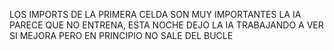 LOS IMPORTS DE LA PRIMERA CELDA SON MUY IMPORTANTES
LA IA PARECE QUE NO ENTRENA, ESTA NOCHE DEJO LA IA TRABAJANDO A VER SI MEJORA PERO EN PRINCIPIO NO SALE DEL BUCLE
